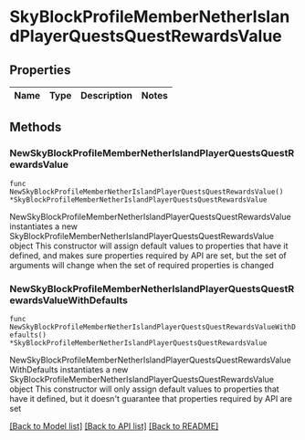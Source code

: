 # SkyBlockProfileMemberNetherIslandPlayerQuestsQuestRewardsValue

## Properties

Name | Type | Description | Notes
------------ | ------------- | ------------- | -------------

## Methods

### NewSkyBlockProfileMemberNetherIslandPlayerQuestsQuestRewardsValue

`func NewSkyBlockProfileMemberNetherIslandPlayerQuestsQuestRewardsValue() *SkyBlockProfileMemberNetherIslandPlayerQuestsQuestRewardsValue`

NewSkyBlockProfileMemberNetherIslandPlayerQuestsQuestRewardsValue instantiates a new SkyBlockProfileMemberNetherIslandPlayerQuestsQuestRewardsValue object
This constructor will assign default values to properties that have it defined,
and makes sure properties required by API are set, but the set of arguments
will change when the set of required properties is changed

### NewSkyBlockProfileMemberNetherIslandPlayerQuestsQuestRewardsValueWithDefaults

`func NewSkyBlockProfileMemberNetherIslandPlayerQuestsQuestRewardsValueWithDefaults() *SkyBlockProfileMemberNetherIslandPlayerQuestsQuestRewardsValue`

NewSkyBlockProfileMemberNetherIslandPlayerQuestsQuestRewardsValueWithDefaults instantiates a new SkyBlockProfileMemberNetherIslandPlayerQuestsQuestRewardsValue object
This constructor will only assign default values to properties that have it defined,
but it doesn't guarantee that properties required by API are set


[[Back to Model list]](../README.md#documentation-for-models) [[Back to API list]](../README.md#documentation-for-api-endpoints) [[Back to README]](../README.md)


